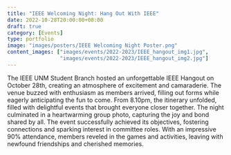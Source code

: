 ```yaml
---
title: "IEEE Welcoming Night: Hang Out With IEEE"
date: 2022-10-28T20:00:00+08:00
draft: true
category: [Events]
type: portfolio
image: "images/posters/IEEE Welcoming Night Poster.png"
content_images: ["images/events/2022-2023/IEEE_hangout_img1.jpg",
                 "images/events/2022-2023/IEEE_hangout_img2.jpg"]
---
```



The IEEE UNM Student Branch hosted an unforgettable IEEE Hangout on October 28th, creating an atmosphere of excitement and camaraderie. The venue buzzed with enthusiasm as members arrived, filling out forms while eagerly anticipating the fun to come. From 8.10pm, the itinerary unfolded, filled with delightful events that brought everyone closer together. The night culminated in a heartwarming group photo, capturing the joy and bond shared by all. The event successfully achieved its objectives, fostering connections and sparking interest in committee roles. With an impressive 90% attendance, members reveled in the games and activities, leaving with newfound friendships and cherished memories.